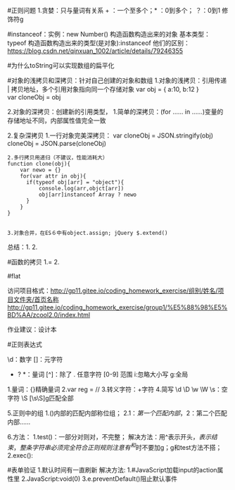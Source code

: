 #正则问题
1.贪婪：只与量词有关系       + ：一个至多个；* ：0到多个； ？：0到1
修饰符g 


#instanceof：实例：new Number()  构造函数构造出来的对象
基本类型：typeof
构造函数构造出来的类型(是对象):instanceof
他们的区别：https://blog.csdn.net/qinxuan_1002/article/details/79246355


#为什么toString可以实现数组的扁平化


#对象的浅拷贝和深拷贝：针对自己创建的对象和数组
1.对象的浅拷贝：引用传递 | 拷贝地址，多个引用对象指向同一个存储对象
  var obj = {
    a:10,
    b:12
  }  
  var cloneObj = obj
  

2.对象的深拷贝：创建新的引用类型，
  1.简单的深拷贝：(for …… in ……)变量的存储地址不同，内部属性值完全一致


  2.复杂深拷贝
    1.一行对象完美深拷贝：
    var cloneObj = JSON.stringify(obj)
    cloneObj = JSON.parse(cloneObj)

    2.多行拷贝用递归（不建议，性能消耗大）
    function clone(obj){
        var newo = {}
        for(var attr in obj){
          if(typeof obj[arr] = "object"){
              console.log(arr,objct[arr])
              obj[arr]instanceof Array ? newo
          }
        }
    }


    3.对象合并，在ES６中有object.assign; jQuery $.extend()


总结：1.
      2.


#函数的拷贝
1.= 
2.

#flat



访问项目格式：http://gp11.gitee.io/coding_homework_exercise/组别/姓名/项目文件夹/首页名称
http://gp11.gitee.io/coding_homework_exercise/group1/%E5%88%98%E5%BD%AA/zcool2.0/index.html

作业建议：设计本

#正则表达式

\d：数字
[]：元字符
+ ? *：量词
[^]：除了  . 任意字符 [0-9] 范围
i:忽略大小写
g:全局

1.量词：{}精确量词
2.var reg = //
3.转义字符：\+字符
4.简写
\d \D
\w \W
\s：空字符  \S       [\s\S]g匹配全部

5.正则中的组
  1.()内部的匹配内部称位组；
  2.$1：第一个匹配内部，$2：第二个匹配内部……

6.方法：
  1.test()：一部分对则对，不完整；
    解决方法：用^表示开头，$表示结束，整条字符串必须完全符合正则规则
    注意有^和$时不要加g；g和test方法不搭；
  2.exec():

#表单验证
1.默认时间有一直刷新
解决方法:   1.#JavaScript加载input的action属性里
            2.JavaScript:void(0)
            3.e.preventDefault()阻止默认事件






